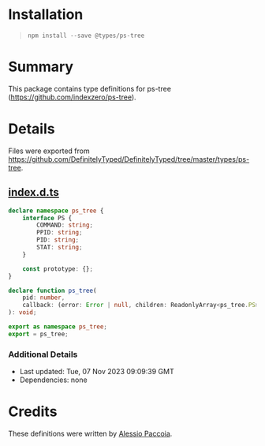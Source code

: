 # Installation
> `npm install --save @types/ps-tree`

# Summary
This package contains type definitions for ps-tree (https://github.com/indexzero/ps-tree).

# Details
Files were exported from https://github.com/DefinitelyTyped/DefinitelyTyped/tree/master/types/ps-tree.
## [index.d.ts](https://github.com/DefinitelyTyped/DefinitelyTyped/tree/master/types/ps-tree/index.d.ts)
````ts
declare namespace ps_tree {
    interface PS {
        COMMAND: string;
        PPID: string;
        PID: string;
        STAT: string;
    }

    const prototype: {};
}

declare function ps_tree(
    pid: number,
    callback: (error: Error | null, children: ReadonlyArray<ps_tree.PS>) => void,
): void;

export as namespace ps_tree;
export = ps_tree;

````

### Additional Details
 * Last updated: Tue, 07 Nov 2023 09:09:39 GMT
 * Dependencies: none

# Credits
These definitions were written by [Alessio Paccoia](https://github.com/alessiopcc).
